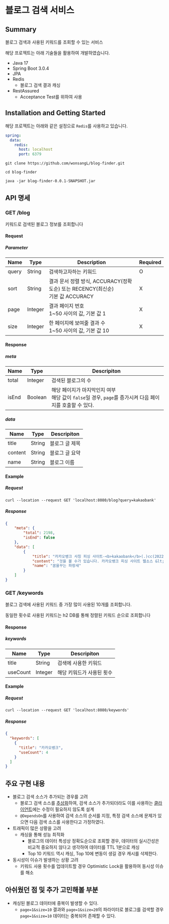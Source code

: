 # 블로그 검색 서비스
## Summary
블로그 검색과 사용된 키워드를 조회할 수 있는 서비스

해당 프로젝트는 아래 기술들을 활용하여 개발하였습니다.
- Java 17
- Spring Boot 3.0.4 
- JPA
- Redis
  - 블로그 검색 결과 캐싱
- RestAssured
  - Acceptance Test를 위하여 사용

## Installation and Getting Started
해당 프로젝트는 아래와 같은 설정으로 `Redis`를 사용하고 있습니다.

```yaml
spring:
  data:
    redis:
      host: localhost
      port: 6379
```

```text
git clone https://github.com/wonsangL/blog-finder.git

cd blog-finder

java -jar blog-finder-0.0.1-SNAPSHOT.jar
```
## API 명세
### GET /blog
키워드로 검색된 블로그 정보를 조회합니다

#### Request
##### Parameter
| Name  | Type | Description                                                   | Required |
|-------|------|---------------------------------------------------------------|----------|
| query | String | 검색하고자하는 키워드                                                   | O |
| sort | String | 결과 문서 정렬 방식, ACCURACY(정확도순) 또는 RECENCY(최신순)<br/>기본 값 ACCURACY | X |
| page | Integer | 결과 페이지 번호<br/>1~50 사이의 값, 기본 값 1                              | X |
| size | Integer | 한 페이지에 보여줄 결과 수<br/>1~50 사이의 값, 기본 값 10                       | X |
#### Response
##### meta
| Name  | Type    | Descripiton                                                          |
|-------|---------|----------------------------------------------------------------------|
| total | Integer | 검색된 블로그의 수                                                           |
| isEnd | Boolean | 해당 페이지가 마지막인지 여부<br/>해당 값이 `false`일 경우, `page`를 증가시켜 다음 페이지를 호출할 수 있다. |
##### data
| Name    | Type   | Descripiton |
|---------|--------|--------|
| title   | String | 블로그 글 제목 |
| content | String | 블로그 글 요약 |
| name    | String | 블로그 이름 |

#### Example
##### Request
```curl
curl --location --request GET 'localhost:8080/blog?query=kakaobank'
```
##### Response
```json
{
    "meta": {
        "total": 2198,
        "isEnd": false
    },
    "data": [
        {
            "title": "카카오뱅크 사칭 피싱 사이트-<b>kakaobank</b>(.)cc(2022.10.1)",
            "content": "것을 볼 수가 있습니다. 카카오뱅크 피싱 사이트 웹소스 &lt;/script&gt; &lt;div id=&#34;wrapper&#34;&gt; &lt;div&gt;&lt;a href=&#34;/&#34;&gt;&lt;img src=&#34;./index_files/mm2022-03(.)jpg&#34; alt=&#34;<b>KAKAOBANK</b>채무통합 4대 보험에 가입되어 있나요? 그럼, 신청하세요!&#34;&gt;&lt;/a&gt;&lt;/div&gt; &lt;div&gt;&lt;img src=&#34;./index_files/main01-01)(.)jpg&#34; alt=&#34;<b>KAKAOBANK</b>채무통합 4...",
            "name": "꿈을꾸는 파랑새"
        }
    ]
}
```

### GET /keywords
블로그 검색에 사용된 키워드 중 가장 많이 사용된 10개를 조회합니다.

동일한 횟수로 사용된 키워드는 h2 DB를 통해 정렬된 키워드 순으로 조회합니다
#### Response
##### keywords
| Name     | Type    | Descripiton    |
|----------|---------|----------------|
| title    | String  | 검색에 사용한 키워드    |
| useCount | Integer | 해당 키워드가 사용된 횟수 |

#### Example
##### Request
```curl
curl --location --request GET 'localhost:8080/keywords'
```
##### Response
```json
{
  "keywords": [
    {
      "title": "카카오뱅크",
      "useCount": 4
    }
  ]
}
```

## 주요 구현 내용
- 블로그 검색 소스가 추가되는 경우를 고려
  - 블로그 검색 소스를 [추상화](src/main/java/com/example/blogfinder/domain/blog/BlogClient.java)하여, 검색 소스가 추가되더라도 이를 사용하는 [클라이언트](src/main/java/com/example/blogfinder/domain/blog/BlogFinder.java)에는 수정이 필요하지 않도록 설계
  - `@DependsOn`를 사용하여 검색 소스의 순서를 지정, 특정 검색 소스에 문제가 있으면 다음 검색 소스를 사용한다고 가정하였다.
- 트래픽이 많은 상황을 고려
  - 캐싱을 통해 성능 최적화
    - 블로그의 데이터 특성상 정확도순으로 조회할 경우, 데이터의 실시간성은 비교적 중요하지 않다고 생각하여 데이터를 TTL 1분으로 캐싱
    - Top 10 키워드 역시 캐싱, Top 10에 변동이 생길 경우 캐시를 삭제한다. 
- 동시성이 이슈가 발생하는 상황 고려
  - 키워드 사용 횟수를 업데이트할 경우 Optimistic Lock을 활용하여 동시성 이슈를 해소 

## 아쉬웠던 점 및 추가 고민해볼 부분
- 캐싱된 블로그 데이터에 중복이 발생할 수 있다.
  - `page=1&size=10` 결과와 `page=1&size=20`의 파라미터로 블로그를 검색할 경우 `page=1&size=10` 데이터는 중복되어 존재할 수 있다.